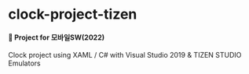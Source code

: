 # clock-project-tizen
#### 📃 Project for 모바일SW(2022)
Clock project using XAML / C# with Visual Studio 2019 & TIZEN STUDIO Emulators
